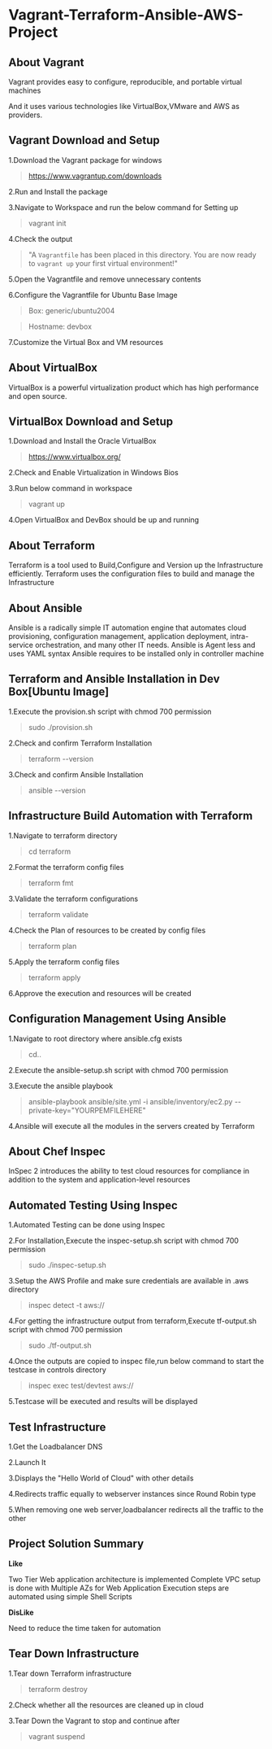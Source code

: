 # **Vagrant-Terraform-Ansible-AWS-Project**

## **About Vagrant**

Vagrant provides easy to configure, reproducible, and portable virtual machines

And it uses various technologies like VirtualBox,VMware and AWS as providers.

## **Vagrant Download and Setup**

1.Download the Vagrant package for windows

> https://www.vagrantup.com/downloads

2.Run and Install the package

3.Navigate to Workspace and run the below command for Setting up

> vagrant init

4.Check the output

> "A `Vagrantfile` has been placed in this directory. You are now
> ready to `vagrant up` your first virtual environment!"

5.Open the Vagrantfile and remove unnecessary contents

6.Configure the Vagrantfile for Ubuntu Base Image

> Box: generic/ubuntu2004

> Hostname: devbox

7.Customize the Virtual Box and VM resources

## **About VirtualBox**

VirtualBox is a powerful virtualization product which has high performance and open source.

## **VirtualBox Download and Setup**

1.Download and Install the Oracle VirtualBox

> https://www.virtualbox.org/

2.Check and Enable Virtualization in Windows Bios

3.Run below command in workspace

> vagrant up

4.Open VirtualBox and DevBox should be up and running

## **About Terraform**

Terraform is a tool used to Build,Configure and Version up the Infrastructure efficiently.
Terraform uses the configuration files to build and manage the Infrastructure

## **About Ansible**

Ansible is a radically simple IT automation engine that automates cloud provisioning, configuration management, application deployment, intra-service orchestration, and many other IT needs.
Ansible is Agent less and uses YAML syntax
Ansible requires to be installed only in controller machine

## **Terraform and Ansible Installation in Dev Box[Ubuntu Image]**

1.Execute the provision.sh script with chmod 700 permission

> sudo ./provision.sh

2.Check and confirm Terraform Installation

> terraform --version

3.Check and confirm Ansible Installation

>ansible --version


## **Infrastructure Build Automation with Terraform**

1.Navigate to terraform directory

> cd terraform

2.Format the terraform config files

> terraform fmt

3.Validate the terraform configurations

> terraform validate

4.Check the Plan of resources to be created by config files

> terraform plan

5.Apply the terraform config files

> terraform apply

6.Approve the execution and resources will be created

## **Configuration Management Using Ansible**

1.Navigate to root directory where ansible.cfg exists

> cd..

2.Execute the ansible-setup.sh script with chmod 700 permission

3.Execute the ansible playbook

> ansible-playbook ansible/site.yml -i ansible/inventory/ec2.py --private-key="YOURPEMFILEHERE"

4.Ansible will execute all the modules in the servers created by Terraform

## **About Chef Inspec**

InSpec 2 introduces the ability to test cloud resources for compliance in addition to the system and application-level resources

## **Automated Testing Using Inspec**

1.Automated Testing can be done using Inspec

2.For Installation,Execute the inspec-setup.sh script with chmod 700 permission

> sudo ./inspec-setup.sh

3.Setup the AWS Profile and make sure credentials are available in .aws directory

> inspec detect -t aws://

4.For getting the infrastructure output from terraform,Execute tf-output.sh script with chmod 700 permission

> sudo ./tf-output.sh

4.Once the outputs are copied to inspec file,run below command to start the testcase in controls directory

> inspec exec test/devtest aws://

5.Testcase will be executed and results will be displayed

## **Test Infrastructure**

1.Get the Loadbalancer DNS

2.Launch It

3.Displays the "Hello World of Cloud" with other details

4.Redirects traffic equally to webserver instances since Round Robin type

5.When removing one web server,loadbalancer redirects all the traffic to the other

## **Project Solution Summary**

**Like**

Two Tier Web application architecture is implemented
Complete VPC setup is done with Multiple AZs for Web Application
Execution steps are automated using simple Shell Scripts

**DisLike**

Need to reduce the time taken for automation 

## **Tear Down Infrastructure**

1.Tear down Terraform infrastructure

> terraform destroy

2.Check whether all the resources are cleaned up in cloud

3.Tear Down the Vagrant to stop and continue after

> vagrant suspend 